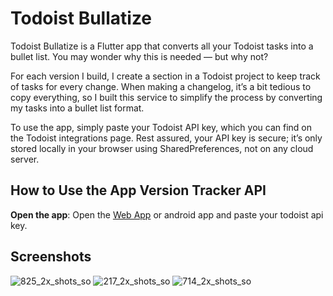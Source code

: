 # Todoist Bullatize

Todoist Bullatize is a Flutter app that converts all your Todoist tasks into a bullet list. You may wonder why this is needed — but why not?

For each version I build, I create a section in a Todoist project to keep track of tasks for every change. When making a changelog, it’s a bit tedious to copy everything, so I built this service to simplify the process by converting my tasks into a bullet list format.

To use the app, simply paste your Todoist API key, which you can find on the Todoist integrations page. Rest assured, your API key is secure; it’s only stored locally in your browser using SharedPreferences, not on any cloud server.

## How to Use the App Version Tracker API

**Open the app**: Open the [Web App](https://todoistbullatize.vercel.app/) or android app and paste your todoist api key.



## Screenshots

![825_2x_shots_so](https://github.com/user-attachments/assets/d69b3554-cacb-4769-84cf-2ba5574183e2)
![217_2x_shots_so](https://github.com/user-attachments/assets/6b44ab45-48c9-4e64-90e1-138792867b5d)
![714_2x_shots_so](https://github.com/user-attachments/assets/6dc246c3-9667-4344-ae45-9e45c8c1bb55)
